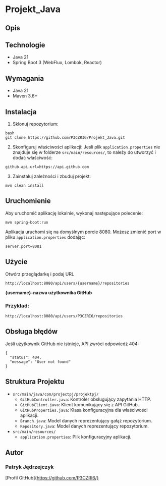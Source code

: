 # Projekt_Java

## Opis

## Technologie
- Java 21
- Spring Boot 3 (WebFlux, Lombok, Reactor)

## Wymagania
- Java 21
- Maven 3.6+

## Instalacja
1. Sklonuj repozytorium:
```
bash
git clone https://github.com/P3CZRI6/Projekt_Java.git
```

2. Skonfiguruj właściwości aplikacji:
Jeśli plik `application.properties` nie znajduje się w folderze `src/main/resources/`, to należy do utworzyć i dodać właściwość:
```
github.api.url=https://api.github.com
```

3. Zainstaluj zależności i zbuduj projekt:
```
mvn clean install
```

## Uruchomienie
Aby uruchomić aplikację lokalnie, wykonaj następujące polecenie:
```
mvn spring-boot:run
```
Aplikacja uruchomi się na domyślnym porcie 8080. 
Możesz zmienić port w pliku `application.properties` dodając:
```
server.port=8081
```

## Użycie
Otwórz przeglądarkę i podaj URL
```
http://localhost:8080/api/users/{username}/repositories
```
**{username}-nazwa użytkownika GitHub**
### Przykład:
```
http://localhost:8080/api/users/P3CZRI6/repositories
```

## Obsługa błędów
Jeśli użytkownik GitHub nie istnieje, API zwróci odpowiedź 404:
```
{
  "status": 404,
  "message": "User not found"
}
```

## Struktura Projektu
- `src/main/java/com/projectpj/projektpj/`
  - `GitHubController.java`: Kontroler obsługujący zapytania HTTP.
  - `GitHubClient.java`: Klient komunikujący się z API GitHub.
  - `GitHubProperties.java`: Klasa konfiguracyjna dla właściwości aplikacji.
  - `Branch.java`: Model danych reprezentujący gałąź repozytorium.
  - `Repository.java`: Model danych reprezentujący repozytorium.
- `src/main/resources/`
  - `application.properties`: Plik konfiguracyjny aplikacji.

## Autor
### Patryk Jędrzejczyk
[Profil GitHub]{https://github.com/P3CZRI6/}


